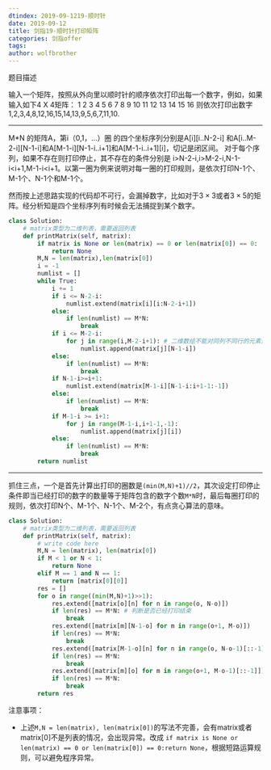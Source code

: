 ```yaml
---
dtindex: 2019-09-1219-顺时针
date: 2019-09-12
title: 剑指19-顺时针打印矩阵
categories: 剑指offer
tags:  
author: wolfbrother  
---
```



题目描述

输入一个矩阵，按照从外向里以顺时针的顺序依次打印出每一个数字，例如，如果输入如下4 X 4矩阵： 1 2 3 4 5 6 7 8 9 10 11 12 13 14 15 16 则依次打印出数字1,2,3,4,8,12,16,15,14,13,9,5,6,7,11,10.

-------------------------------------

M*N 的矩阵A，第i（0,1，...）圈 的四个坐标序列分别是A[i][i..N-2-i] 和A[i..M-2-i][N-1-i]和A[M-1-i][N-1-i..i+1]和A[M-1-i..i+1][i]，切记是闭区间。
对于每个序列，如果不存在则打印停止，其不存在的条件分别是 i>N-2-i,i>M-2-i,N-1-i<i+1,M-1-i<i+1。以第一圈为例来说明对每一圈的打印规则，是依次打印N-1个、M-1个、N-1个和M-1个。

然而按上述思路实现的代码却不可行，会漏掉数字，比如对于$3\times 3$或者$3\times 5$的矩阵。经分析知是四个坐标序列有时候会无法捕捉到某个数字。

```python
class Solution:
    # matrix类型为二维列表，需要返回列表
    def printMatrix(self, matrix):
        if matrix is None or len(matrix) == 0 or len(matrix[0]) == 0:
            return None
        M,N = len(matrix),len(matrix[0])
        i = -1
        numlist = []
        while True:
            i += 1
            if i <= N-2-i:
                numlist.extend(matrix[i][i:N-2-i+1])
            else:
                if len(numlist) == M*N:
                    break
            if i <= M-2-i:
                for j in range(i,M-2-i+1): # 二维数组不能对同列不同行的元素进行切片，所以需要挨个访问每个元素
                    numlist.append(matrix[j][N-1-i])
            else:
                if len(numlist) == M*N:
                    break
            if N-1-i>=i+1:
                numlist.extend(matrix[M-1-i][N-1-i:i+1-1:-1])
            else:
                if len(numlist) == M*N:
                    break
            if M-1-i >= i+1:
                for j in range(M-1-i,i+1-1,-1):
                    numlist.append(matrix[j][i])
            else:
                if len(numlist) == M*N:
                    break
        return numlist
```

-----------------------------
抓住三点，一个是首先计算出打印的圈数是`(min(M,N)+1)//2`，其次设定打印停止条件即当已经打印的数字的数量等于矩阵包含的数字个数`M*N`时，最后每圈打印的规则，依次打印N个、M-1个、N-1个、M-2个，有点贪心算法的意味。

```python
class Solution:
    # matrix类型为二维列表，需要返回列表
    def printMatrix(self, matrix):
        # write code here
        M,N = len(matrix), len(matrix[0])
        if M < 1 or N < 1:
            return None
        elif M == 1 and N == 1:
            return [matrix[0][0]]
        res = []
        for o in range((min(M,N)+1)>>1):
            res.extend([matrix[o][n] for n in range(o, N-o)])
            if len(res) == M*N: # 判断是否已经打印结束
                break
            res.extend([matrix[m][N-1-o] for m in range(o+1, M-o)])
            if len(res) == M*N:
                break
            res.extend([matrix[M-1-o][n] for n in range(o, N-o-1)[::-1]])
            if len(res) == M*N:
                break
            res.extend([matrix[m][o] for m in range(o+1, M-o-1)[::-1]])
            if len(res) == M*N:
                break
        return res 
```

注意事项：
+ 上述`M,N = len(matrix), len(matrix[0])`的写法不完善，会有matrix或者matrix[0]不是列表的情况，会出现异常。改成
`if matrix is None or len(matrix) == 0 or len(matrix[0]) == 0:return None`，根据短路运算规则，可以避免程序异常。

